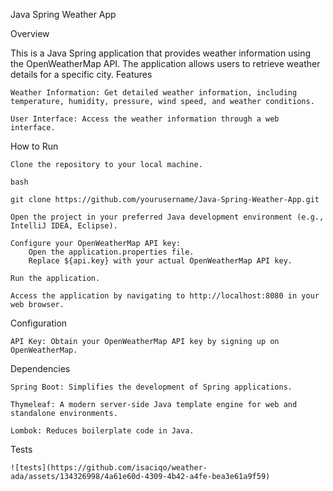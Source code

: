 Java Spring Weather App

Overview

This is a Java Spring application that provides weather information using the OpenWeatherMap API. The application allows users to retrieve weather details for a specific city.
Features

    Weather Information: Get detailed weather information, including temperature, humidity, pressure, wind speed, and weather conditions.
    
    User Interface: Access the weather information through a web interface.

How to Run

    Clone the repository to your local machine.

    bash

    git clone https://github.com/yourusername/Java-Spring-Weather-App.git

    Open the project in your preferred Java development environment (e.g., IntelliJ IDEA, Eclipse).

    Configure your OpenWeatherMap API key:
        Open the application.properties file.
        Replace ${api.key} with your actual OpenWeatherMap API key.

    Run the application.

    Access the application by navigating to http://localhost:8080 in your web browser.

Configuration

    API Key: Obtain your OpenWeatherMap API key by signing up on OpenWeatherMap.

Dependencies

    Spring Boot: Simplifies the development of Spring applications.
    
    Thymeleaf: A modern server-side Java template engine for web and standalone environments.
    
    Lombok: Reduces boilerplate code in Java.

Tests

    ![tests](https://github.com/isaciqo/weather-ada/assets/134326998/4a61e60d-4309-4b42-a4fe-bea3e61a9f59)


   
